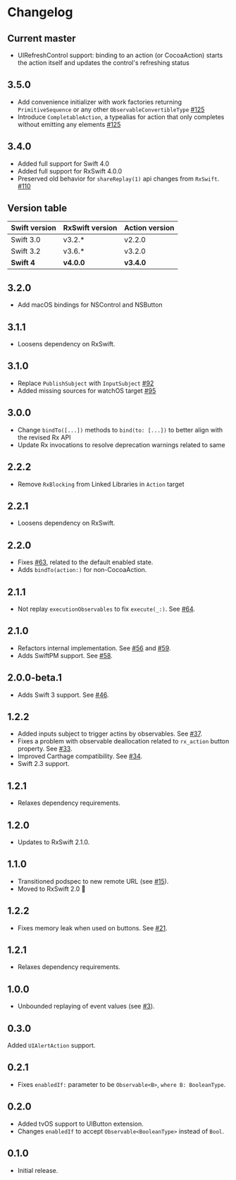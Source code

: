 Changelog
=========

Current master
--------------

- UIRefreshControl support: binding to an action (or CocoaAction) starts the action itself and updates the control's refreshing status 

3.5.0
-----

- Add convenience initializer with work factories returning `PrimitiveSequence` or any other `ObservableConvertibleType` [#125](https://github.com/RxSwiftCommunity/Action/pull/125)
- Introduce `CompletableAction`, a typealias for action that only completes without emitting any elements [#125](https://github.com/RxSwiftCommunity/Action/pull/125)

3.4.0
-----
- Added full support for Swift 4.0
- Added full support for RxSwift 4.0.0
- Preserved old behavior for `shareReplay(1)` api changes from `RxSwift`. [#110](https://github.com/RxSwiftCommunity/Action/pull/110)


Version table
-------------

| Swift version | RxSwift version | Action version |
| ------------- | --------------- | -------------- |
| Swift 3.0     | v3.2.*   	      | v2.2.0 		   |
| Swift 3.2     | v3.6.*   	      | v3.2.0 		   |
| **Swift 4**   | **v4.0.0**      | **v3.4.0**     |

3.2.0
-----
- Add macOS bindings for NSControl and NSButton

3.1.1
-----

- Loosens dependency on RxSwift.

3.1.0
-----

- Replace `PublishSubject` with `InputSubject` [#92](https://github.com/RxSwiftCommunity/Action/pull/92)
- Added missing sources for watchOS target [#95](https://github.com/RxSwiftCommunity/Action/pull/95)

3.0.0
-----

- Change `bindTo([...])` methods to `bind(to: [...])` to better align with the revised Rx API
- Update Rx invocations to resolve deprecation warnings related to same

2.2.2
-----

- Remove `RxBlocking` from Linked Libraries in `Action` target

2.2.1
-----

- Loosens dependency on RxSwift.

2.2.0
-----

- Fixes [#63](https://github.com/RxSwiftCommunity/Action/issues/63), related to the default enabled state.
- Adds `bindTo(action:)` for non-CocoaAction.

2.1.1
-----

- Not replay `executionObservables` to fix `execute(_:)`. See [#64](https://github.com/RxSwiftCommunity/Action/pull/56).

2.1.0
-----

- Refactors internal implementation. See [#56](https://github.com/RxSwiftCommunity/Action/pull/56) and [#59](https://github.com/RxSwiftCommunity/Action/pull/59).
- Adds SwiftPM support. See [#58](https://github.com/RxSwiftCommunity/Action/pull/58).

2.0.0-beta.1
------------

- Adds Swift 3 support. See [#46](https://github.com/RxSwiftCommunity/Action/pull/46).

1.2.2
-----

- Added inputs subject to trigger actins by observables. See [#37](https://github.com/RxSwiftCommunity/Action/pull/37).
- Fixes a problem with observable deallocation related to `rx_action` button property. See [#33](https://github.com/RxSwiftCommunity/Action/pull/33).
- Improved Carthage compatibility. See [#34](https://github.com/RxSwiftCommunity/Action/pull/34).
- Swift 2.3 support.

1.2.1
-----

- Relaxes dependency requirements.

1.2.0
-----

- Updates to RxSwift 2.1.0.

1.1.0
-----

- Transitioned podspec to new remote URL (see [#15](https://github.com/RxSwiftCommunity/Action/issues/15)).
- Moved to RxSwift 2.0 🎉

1.2.2
-----

- Fixes memory leak when used on buttons. See [#21](https://github.com/RxSwiftCommunity/Action/issues/21).

1.2.1
-----

- Relaxes dependency requirements.

1.0.0
-----

- Unbounded replaying of event values (see [#3](https://github.com/ashfurrow/Action/issues/3)).

0.3.0
-----

Added `UIAlertAction` support.

0.2.1
-----

- Fixes `enabledIf:` parameter to be `Observable<B>`, `where B: BooleanType`. 

0.2.0
-----

- Added tvOS support to UIButton extension.
- Changes `enabledIf` to accept `Observable<BooleanType>` instead of `Bool`.

0.1.0
-----

- Initial release.
